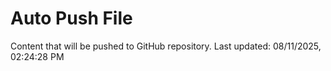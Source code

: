 # Auto Push File

Content that will be pushed to GitHub repository.
Last updated: 08/11/2025, 02:24:28 PM